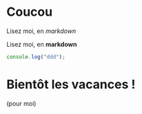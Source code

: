 # Coucou

Lisez moi, en _markdown_

Lisez moi, en **markdown**

```js
console.log("ddd");
```

# Bientôt les vacances !

(pour moi)
